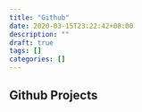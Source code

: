 ```yaml
---
title: "Github"
date: 2020-03-15T23:22:42+08:00
description: ""
draft: true
tags: []
categories: []
---
```


## Github Projects


